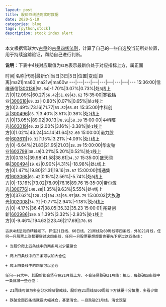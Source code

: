 ```yaml
---
layout: post
title: 股价四线法则实时数据
date: 2020-5-10
categories: blog
tags: [python,stock]
description: stock index alert
---
```



本文根据雪球大v[古泉](https://xueqiu.com/u/7148646888)的[古泉四线法则](https://xueqiu.com/7148646888/130498192)，计算了自己的一些自选股当前所处位置，用于持续追踪验证，帮助自己进行判断。

**说明**：下表中4线对应取值为`红色`表示最新价处于对应指标上方，属正面

时间|名称|代码|最新价|当日|3日|5日|位置|变动|距离|ma21|ma60|ma21w|ma60w
---|---|---|---|---|---|---|---|---
15:36:00|信维通信|[300136](https://xueqiu.com/S/SZ300136)|`58.54`|-1.70%|3.07%|0.73%|处`3`线上方|0|12.09%|60.27|`56.42`|`51.69`|`43.62`
15:35:00|寒锐钴业|[300618](https://xueqiu.com/S/SZ300618)|`69.32`|-0.80%|0.07%|0.65%|处`2`线上方|0|2.49%|73.16|71.77|`63.82`|`63.01`
15:35:00|中科创达|[300496](https://xueqiu.com/S/SZ300496)|`86.7`|3.40%|3.51%|0.36%|处`2`线上方|0|13.05%|89.02|90.13|`78.91`|`58.30`
15:00:00|中科曙光|[603019](https://xueqiu.com/S/SH603019)|`40.22`|2.00%|3.16%|-3.38%|处`1`线上方|0|1.02%|43.24|44.14|41.64|`32.60`
15:00:00|诺力股份|[603611](https://xueqiu.com/S/SH603611)|`19.32`|1.15%|3.21%|-4.09%|处`1`线上方|0|-6.64%|21.83|21.95|21.03|`18.39`
15:00:00|华友钴业|[603799](https://xueqiu.com/S/SH603799)|`38.49`|0.21%|5.20%|0.52%|处`1`线上方|0|0.13%|39.98|41.58|38.61|`34.37`
15:35:00|盛天网络|[300494](https://xueqiu.com/S/SZ300494)|`19.02`|0.90%|4.31%|-18.98%|处`1`线上方|0|1.47%|19.80|21.31|19.16|`15.67`
15:00:00|博通集成|[603068](https://xueqiu.com/S/SH603068)|`68.42`|0.15%|2.56%|-5.74%|处`0`线上方|0|-13.16%|73.02|78.09|76.16|89.76
15:35:00|帝尔激光|[300776](https://xueqiu.com/S/SZ300776)|`140.88`|1.35%|9.63%|5.55%|处`4`线上方|0|37.62%|`128.12`|`104.31`|`95.97`|`88.79`
15:00:03|大族激光|[002008](https://xueqiu.com/S/SZ002008)|`34.72`|-0.77%|2.94%|-1.18%|处`0`线上方|0|-4.17%|36.47|38.05|35.32|35.23
15:00:01|兆易创新|[603986](https://xueqiu.com/S/SH603986)|`180.5`|1.39%|3.32%|-2.93%|处`1`线上方|0|-9.46%|194.63|223.46|217.69|`170.69`

```
古泉4线法则的精髓如下。抓住21日线、60日线、21周线及60周线等四条线，外加21月线，任何一只股票上涨都要穿过这四条线，任何一只股票要想爆雷也要先下穿过这四条线：

+ 当股价爬上四条线中的两条可以少量建仓

+ 爬上四条线中的三条可以加大仓位

+ 爬上四条线中的四条可以全仓

任何一只大牛，其股价都会坚守在21月线上方，不会轻易跌破21月线；相反，每跌破四条线中一条就减一些仓位：

+ 21周线可做为多空分水岭及警戒线，股价在21周线及60周线下方就要十分慎重，多看少做

+ 跌破全部四条线就要大幅减仓，甚至清仓，一旦跌破21月线，清仓观望
```